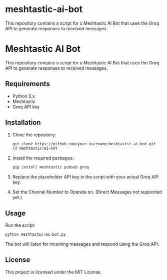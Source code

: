 # meshtastic-ai-bot
This repository contains a script for a Meshtastic AI Bot that uses the Groq API to generate responses to received messages.

# Meshtastic AI Bot

This repository contains a script for a Meshtastic AI Bot that uses the Groq API to generate responses to received messages.

## Requirements

- Python 3.x
- Meshtastic
- Groq API key

## Installation

1. Clone the repository:
   ```bash
   git clone https://github.com/your-username/meshtastic-ai-bot.git
   cd meshtastic-ai-bot

2. Install the required packages:
   ```bash
   pip install meshtastic pubsub groq

3. Replace the placeholder API key in the script with your actual Groq API key.

4. Set the Channel Number to Operate on. (Direct Messages not supported yet.)

## Usage

Run the script:
   ```bash
   python meshtastic-ai-bot.py
   ```

The bot will listen for incoming messages and respond using the Groq API.

## License

This project is licensed under the MIT License.

